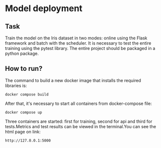# Model deployment

## Task

Train the model on the Iris dataset in two modes: online using the Flask framework and batch with the scheduler. It is necessary to test the entire training using the pytest library. The entire project should be packaged in a python package.

## How to run?

The command to build a new docker image that installs the required libraries is:
```
docker compose build
```
After that, it's necessary to start all containers from docker-compose file:
```
docker compose up
```

Three containers are started: first for training, second for api and third for tests.Metrics and test results can be viewed in the terminal.You can see the html page on link:
```
http://127.0.0.1:5000
```
